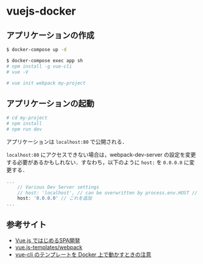 # vuejs-docker

## アプリケーションの作成

```sh
$ docker-compose up -d

$ docker-compose exec app sh
# npm install -g vue-cli
# vue -V

# vue init webpack my-project
```

## アプリケーションの起動

```sh
# cd my-project
# npm install
# npm run dev
```

アプリケーションは `localhost:80` で公開される．

`localhost:80` にアクセスできない場合は，webpack-dev-server の設定を変更する必要があるかもしれない．すなわち，以下のように `host:` を `0.0.0.0` に変更する．

```js:config/index.js
...
    // Various Dev Server settings
    // host: 'localhost', // can be overwritten by process.env.HOST // ここをコメントアウト
    host: '0.0.0.0' // これを追加
...
```

## 参考サイト

- [Vue.js ではじめるSPA開発](http://blog.hde.co.jp/entry/2018/03/05/130121)
- [vue.js-templates/webpack](https://github.com/vuejs-templates/webpack)
- [vue-cli のテンプレートを Docker 上で動かすときの注意](https://qiita.com/akagire/items/ed3bdcf29c07f9970f8f)
